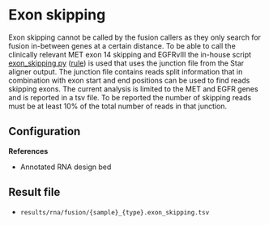 # Exon skipping
Exon skipping cannot be called by the fusion callers as they only search for fusion in-between genes at a certain distance. To be able to call the clinically relevant MET exon 14 skipping and EGFRvIII the in-house script [exon_skipping.py](https://github.com/genomic-medicine-sweden/Twist_Solid/blob/develop/workflow/scripts/exon_skipping.py) ([rule](https://github.com/genomic-medicine-sweden/Twist_Solid/blob/develop/workflow/rules/exon_skipping.smk)) is used that uses the junction file from the Star aligner output. The junction file contains reads split information that in combination with exon start and end positions can be used to find reads skipping exons. The current analysis is limited to the MET and EGFR genes and is reported in a tsv file. To be reported the number of skipping reads must be at least 10% of the total number of reads in that junction.

## Configuration
**References**

* Annotated RNA design bed

## Result file

* `results/rna/fusion/{sample}_{type}.exon_skipping.tsv`

<br />